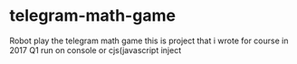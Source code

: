# telegram-math-game
Robot play the telegram math game 
this is project that i wrote for course in 2017 Q1
run on console or cjs(javascript inject
